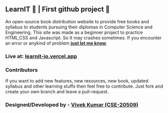## **LearnIT 🔰 | First github project 🚩**

An open-source book distribution website to provide free books and syllabus to students pursuing their diplomas in Computer Science and Engineering. This site was made as a beginner project to practice HTML,CSS and Javascript. So It may crashes sometimes. If you encounter an error or anykind of problem **[just let me know](20509.vivek@gpranchi.org)**.

### **Live at: [learnit-io.vercel.app](https://learnit-io.vercel.app/)**

### **Contributors**

If you want to add new features, new resources, new book, updated syllabus and other learning stuffs then feel free to contribute. Just fork and create your own branch and leave a pull-request.

### **Designed/Developed by - [Vivek Kumar (CSE-20509)](20509.vivek@gpranchi.org)**